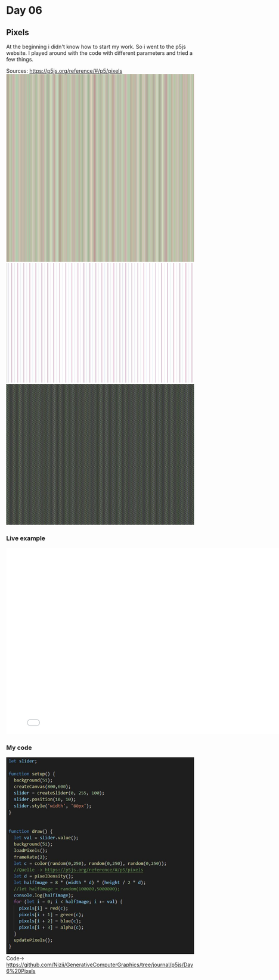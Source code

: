 # Day 06

## Pixels
At the beginning i didn't know how to start my work. So i went to the p5js website.
I played around with the code with different parameters and tried a few things.

Sources: https://p5js.org/reference/#/p5/pixels
![''](../../assets/images/day06/try2.JPG)
![''](../../assets/images/day06/try4.JPG)
![''](../../assets/images/day06/try5.JPG)

### Live example
<iframe width="800" height="500" src="../../p5js/day06%20Pixels/index.html" title="YouTube video player" frameborder="0" allow="accelerometer; autoplay; clipboard-write; encrypted-media; gyroscope; picture-in-picture" allowfullscreen></iframe>

### My code
![''](../../assets/images/day6/fullcode.JPG)
Code-> <https://github.com/Nizii/GenerativeComputerGraphics/tree/journal/p5js/Day6%20Pixels>
